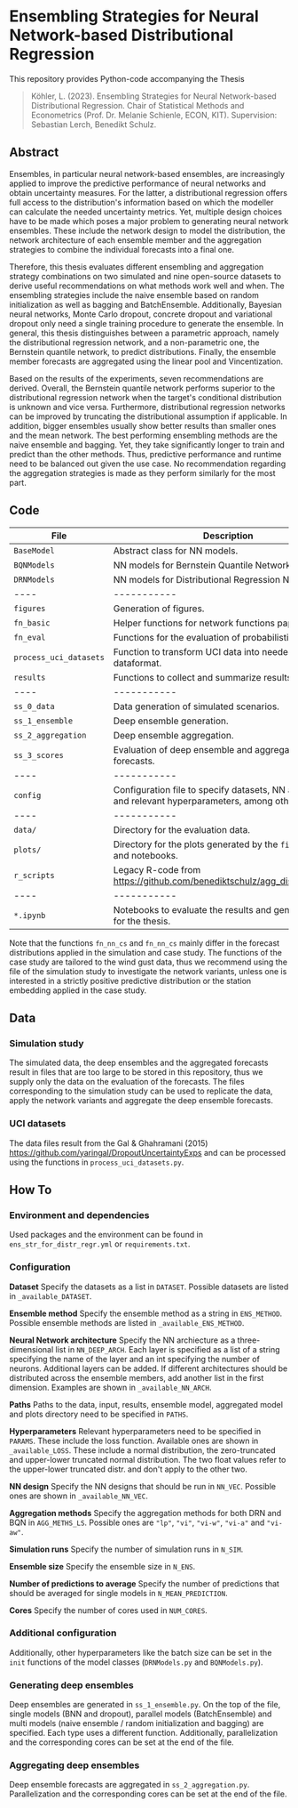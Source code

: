 # Ensembling Strategies for Neural Network-based Distributional Regression

This repository provides Python-code accompanying the Thesis

> Köhler, L. (2023). 
> Ensembling Strategies for Neural Network-based Distributional Regression.
> Chair of Statistical Methods and Econometrics (Prof. Dr. Melanie Schienle, ECON, KIT).
> Supervision: Sebastian Lerch, Benedikt Schulz.

## Abstract

Ensembles, in particular neural network-based ensembles, are increasingly applied to improve the predictive performance of neural networks and obtain uncertainty measures. For the latter, a distributional regression offers full access to the distribution's information based on which the modeller can calculate the needed uncertainty metrics. Yet, multiple design choices have to be made which poses a major problem to generating neural network ensembles. These include the network design to model the distribution, the network architecture of each ensemble member and the aggregation strategies to combine the individual forecasts into a final one.

Therefore, this thesis evaluates different ensembling and aggregation strategy combinations on two simulated and nine open-source datasets to derive useful recommendations on what methods work well and when. The ensembling strategies include the naive ensemble based on random initialization as well as bagging and BatchEnsemble. Additionally, Bayesian neural networks, Monte Carlo dropout, concrete dropout and variational dropout only need a single training procedure to generate the ensemble. In general, this thesis distinguishes between a parametric approach, namely the distributional regression network, and a non-parametric one, the Bernstein quantile network, to predict distributions. Finally, the ensemble member forecasts are aggregated using the linear pool and Vincentization.

Based on the results of the experiments, seven recommendations are derived. Overall, the Bernstein quantile network performs superior to the distributional regression network when the target's conditional distribution is unknown and vice versa. Furthermore, distributional regression networks can be improved by truncating the distributional assumption if applicable. In addition, bigger ensembles usually show better results than smaller ones and the mean network. The best performing ensembling methods are the naive ensemble and bagging. Yet, they take significantly longer to train and predict than the other methods. Thus, predictive performance and runtime need to be balanced out given the use case. No recommendation regarding the aggregation strategies is made as they perform similarly for the most part.


## Code

| File | Description |
| ---- | ----------- | 
| `BaseModel` | Abstract class for NN models. |
| `BQNModels` | NN models for Bernstein Quantile Networks. |
| `DRNModels` | NN models for Distributional Regression Networks. |
| ---- | ----------- |
| `figures` | Generation of figures. |
| `fn_basic` | Helper functions for network functions paper. |
| `fn_eval` | Functions for the evaluation of probabilistic forecasts. |
| `process_uci_datasets` | Function to transform UCI data into needed dataformat. |
| `results` | Functions to collect and summarize results. |
| ---- | ----------- | 
| `ss_0_data` | Data generation of simulated scenarios. |
| `ss_1_ensemble` | Deep ensemble generation. |
| `ss_2_aggregation` | Deep ensemble aggregation. |
| `ss_3_scores` | Evaluation of deep ensemble and aggregated forecasts. |
| ---- | ----------- | 
| `config` | Configuration file to specify datasets, NN architecture and relevant hyperparameters, among others. | 
| ---- | ----------- | 
| `data/` | Directory for the evaluation data. |
| `plots/` | Directory for the plots generated by the `figure`-file and notebooks. |
| `r_scripts` | Legacy R-code from https://github.com/benediktschulz/agg_distr_deep_ens |
| ---- | ----------- |
| `*.ipynb` | Notebooks to evaluate the results and generate plots for the thesis. |

Note that the functions `fn_nn_cs` and `fn_nn_cs` mainly differ in the forecast distributions applied in the simulation and case study. The functions of the case study are tailored to the wind gust data, thus we recommend using the file of the simulation study to investigate the network variants, unless one is interested in a strictly positive predictive distribution or the station embedding applied in the case study.

## Data

### Simulation study

The simulated data, the deep ensembles and the aggregated forecasts result in files that are too large to be stored in this repository, thus we supply only the data on the evaluation of the forecasts. The files corresponding to the simulation study can be used to replicate the data, apply the network variants and aggregate the deep ensemble forecasts.

### UCI datasets

The data files result from the Gal & Ghahramani (2015) https://github.com/yaringal/DropoutUncertaintyExps and can be processed using the functions in `process_uci_datasets.py`.

## How To

### Environment and dependencies

Used packages and the environment can be found in `ens_str_for_distr_regr.yml` or `requirements.txt`.

### Configuration

**Dataset** Specify the datasets as a list in `DATASET`. Possible datasets are listed in `_available_DATASET`.

**Ensemble method** Specify the ensemble method as a string in `ENS_METHOD`. Possible ensemble methods are listed in `_available_ENS_METHOD`.

**Neural Network architecture** Specify the NN archiecture as a three-dimensional list in `NN_DEEP_ARCH`. Each layer is specified as a list of a string specifying the name of the layer and an int specifying the number of neurons. Additional layers can be added. If different architectures should be distributed across the ensemble members, add another list in the first dimension. Examples are shown in `_available_NN_ARCH`.

**Paths** Paths to the data, input, results, ensemble model, aggregated model and plots directory need to be specified in `PATHS`.

**Hyperparameters** Relevant hyperparameters need to be specified in `PARAMS`. These include the loss function. Available ones are shown in `_available_LOSS`. These include a normal distribution, the zero-truncated and upper-lower truncated normal distribution. The two float values refer to the upper-lower truncated distr. and don't apply to the other two.

**NN design** Specify the NN designs that should be run in `NN_VEC`. Possible ones are shown in `_available_NN_VEC`.

**Aggregation methods** Specify the aggregation methods for both DRN and BQN in `AGG_METHS_LS`. Possible ones are `"lp"`, `"vi"`, `"vi-w"`, `"vi-a"` and `"vi-aw"`.

**Simulation runs** Specify the number of simulation runs in `N_SIM`.

**Ensemble size** Specify the ensemble size in `N_ENS`.

**Number of predictions to average** Specify the number of predictions that should be averaged for single models in `N_MEAN_PREDICTION`.

**Cores** Specify the number of cores used in `NUM_CORES`.

### Additional configuration

Additionally, other hyperparameters like the batch size can be set in the `init` functions of the model classes (`DRNModels.py` and `BQNModels.py`).


### Generating deep ensembles

Deep ensembles are generated in `ss_1_ensemble.py`. On the top of the file, single models (BNN and dropout), parallel models (BatchEnsemble) and multi models (naive ensemble / random initialization and bagging) are specified. Each type uses a different function. Additionally, parallelization and the corresponding cores can be set at the end of the file. 

### Aggregating deep ensembles

Deep ensemble forecasts are aggregated in `ss_2_aggregation.py`. Parallelization and the corresponding cores can be set at the end of the file.




